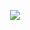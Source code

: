 
<p align=center><img src=https://c.tenor.com/M2izu9vl-OAAAAAd/around-the-world-na-na-na-dance.gif>
